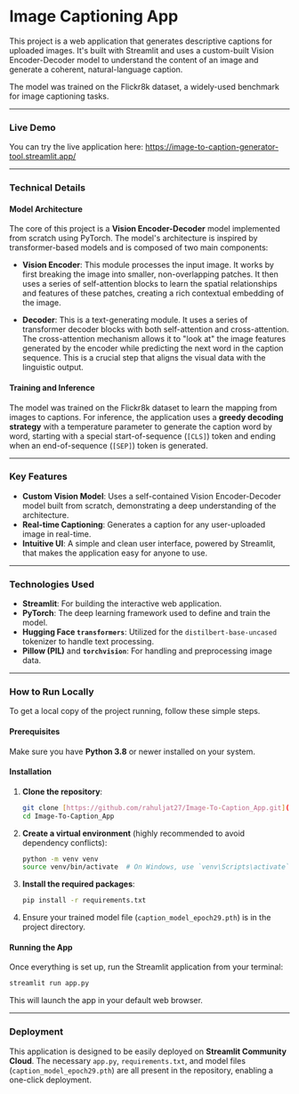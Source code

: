 # Image Captioning App

This project is a web application that generates descriptive captions for uploaded images. It's built with Streamlit and uses a custom-built Vision Encoder-Decoder model to understand the content of an image and generate a coherent, natural-language caption.

The model was trained on the Flickr8k dataset, a widely-used benchmark for image captioning tasks.

---

### Live Demo

You can try the live application here: <https://image-to-caption-generator-tool.streamlit.app/>

---

### Technical Details

#### Model Architecture
The core of this project is a **Vision Encoder-Decoder** model implemented from scratch using PyTorch. The model's architecture is inspired by transformer-based models and is composed of two main components:

* **Vision Encoder**: This module processes the input image. It works by first breaking the image into smaller, non-overlapping patches. It then uses a series of self-attention blocks to learn the spatial relationships and features of these patches, creating a rich contextual embedding of the image.

* **Decoder**: This is a text-generating module. It uses a series of transformer decoder blocks with both self-attention and cross-attention. The cross-attention mechanism allows it to "look at" the image features generated by the encoder while predicting the next word in the caption sequence. This is a crucial step that aligns the visual data with the linguistic output.

#### Training and Inference
The model was trained on the Flickr8k dataset to learn the mapping from images to captions. For inference, the application uses a **greedy decoding strategy** with a temperature parameter to generate the caption word by word, starting with a special start-of-sequence (`[CLS]`) token and ending when an end-of-sequence (`[SEP]`) token is generated.

---

### Key Features

* **Custom Vision Model**: Uses a self-contained Vision Encoder-Decoder model built from scratch, demonstrating a deep understanding of the architecture.
* **Real-time Captioning**: Generates a caption for any user-uploaded image in real-time.
* **Intuitive UI**: A simple and clean user interface, powered by Streamlit, that makes the application easy for anyone to use.

---

### Technologies Used

* **Streamlit**: For building the interactive web application.
* **PyTorch**: The deep learning framework used to define and train the model.
* **Hugging Face `transformers`**: Utilized for the `distilbert-base-uncased` tokenizer to handle text processing.
* **Pillow (PIL)** and **`torchvision`**: For handling and preprocessing image data.

---

### How to Run Locally

To get a local copy of the project running, follow these simple steps.

#### Prerequisites

Make sure you have **Python 3.8** or newer installed on your system.

#### Installation

1.  **Clone the repository**:

    ```bash
    git clone [https://github.com/rahuljat27/Image-To-Caption_App.git](https://github.com/rahuljat27/Image-To-Caption_App.git)
    cd Image-To-Caption_App
    ```

2.  **Create a virtual environment** (highly recommended to avoid dependency conflicts):

    ```bash
    python -m venv venv
    source venv/bin/activate  # On Windows, use `venv\Scripts\activate`
    ```

3.  **Install the required packages**:

    ```bash
    pip install -r requirements.txt
    ```

4.  Ensure your trained model file (`caption_model_epoch29.pth`) is in the project directory.

#### Running the App

Once everything is set up, run the Streamlit application from your terminal:

```bash
streamlit run app.py
```

This will launch the app in your default web browser.

---

### Deployment

This application is designed to be easily deployed on **Streamlit Community Cloud**. The necessary `app.py`, `requirements.txt`, and model files (`caption_model_epoch29.pth`) are all present in the repository, enabling a one-click deployment.
